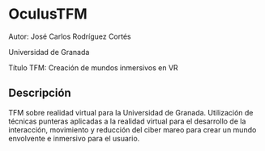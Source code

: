 # OculusTFM

Autor: José Carlos Rodríguez Cortés

Universidad de Granada

Título TFM: Creación de mundos inmersivos en VR

## Descripción

TFM sobre realidad virtual para la Universidad de Granada.
Utilización de técnicas punteras aplicadas a la realidad virtual para el desarrollo de la interacción, movimiento y reducción
del ciber mareo para crear un mundo envolvente e inmersivo para el usuario.
